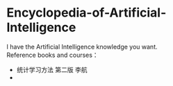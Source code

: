# Encyclopedia-of-Artificial-Intelligence
I have the Artificial Intelligence knowledge you want. 	
Reference books and courses：
- 统计学习方法 第二版 李航
- 

